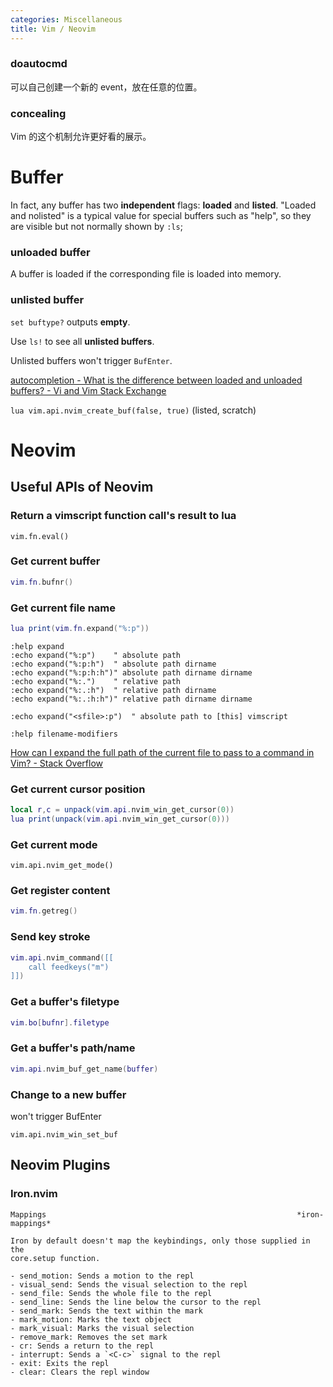 ```yaml
---
categories: Miscellaneous
title: Vim / Neovim
---
```


### doautocmd

可以自己创建一个新的 event，放在任意的位置。

### concealing

Vim 的这个机制允许更好看的展示。


# Buffer

In fact, any buffer has two **independent** flags: **loaded** and **listed**. "Loaded and nolisted" is a typical value for special buffers such as "help", so they are visible but not normally shown by `:ls`;

### unloaded buffer

A buffer is loaded if the corresponding file is loaded into memory.

### unlisted buffer

`set buftype?` outputs **empty**.

Use `ls!` to see all **unlisted buffers**.

Unlisted buffers won't trigger `BufEnter`.

[autocompletion - What is the difference between loaded and unloaded buffers? - Vi and Vim Stack Exchange](https://vi.stackexchange.com/questions/21498/what-is-the-difference-between-loaded-and-unloaded-buffers)

`lua vim.api.nvim_create_buf(false, true)` (listed, scratch)

# Neovim

## Useful APIs of Neovim

### Return a vimscript function call's result to lua

```
vim.fn.eval()
```

### Get current buffer

```lua
vim.fn.bufnr()
```

### Get current file name

```lua
lua print(vim.fn.expand("%:p"))
```

```
:help expand
:echo expand("%:p")    " absolute path
:echo expand("%:p:h")  " absolute path dirname
:echo expand("%:p:h:h")" absolute path dirname dirname
:echo expand("%:.")    " relative path
:echo expand("%:.:h")  " relative path dirname
:echo expand("%:.:h:h")" relative path dirname dirname

:echo expand("<sfile>:p")  " absolute path to [this] vimscript

:help filename-modifiers
```

[How can I expand the full path of the current file to pass to a command in Vim? - Stack Overflow](https://stackoverflow.com/questions/2233905/how-can-i-expand-the-full-path-of-the-current-file-to-pass-to-a-command-in-vim)

### Get current cursor position

```lua
local r,c = unpack(vim.api.nvim_win_get_cursor(0))
lua print(unpack(vim.api.nvim_win_get_cursor(0)))
```

### Get current mode

```
vim.api.nvim_get_mode()
```

### Get register content

```lua
vim.fn.getreg()
```

### Send key stroke

```lua
vim.api.nvim_command([[ 
	call feedkeys("m")
]])
```

### Get a buffer's filetype

```lua
vim.bo[bufnr].filetype
```

### Get a buffer's path/name

```lua
vim.api.nvim_buf_get_name(buffer)
```

### Change to a new buffer

won't trigger BufEnter

```
vim.api.nvim_win_set_buf
```

## Neovim Plugins

### Iron.nvim

```
Mappings                                                        *iron-mappings*

Iron by default doesn't map the keybindings, only those supplied in the
core.setup function.

- send_motion: Sends a motion to the repl
- visual_send: Sends the visual selection to the repl
- send_file: Sends the whole file to the repl
- send_line: Sends the line below the cursor to the repl
- send_mark: Sends the text within the mark
- mark_motion: Marks the text object
- mark_visual: Marks the visual selection
- remove_mark: Removes the set mark
- cr: Sends a return to the repl
- interrupt: Sends a `<C-c>` signal to the repl
- exit: Exits the repl
- clear: Clears the repl window
```